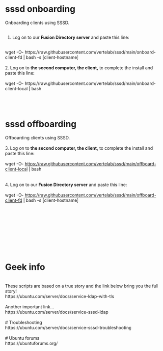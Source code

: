 # sssd onboarding
Onboarding clients using SSSD.
<br>
<br>

1. Log on to our <b>Fusion Directory server</b> and paste this line:<br>
<br>
wget -O- https://raw.githubusercontent.com/vertelab/sssd/main/onboard-client-fd | bash -s [client-hostname]
<br>
<br>
2. Log on to <b>the second computer, the client,</b> to complete the install and paste this line:<br>
<br>
wget -O- https://raw.githubusercontent.com/vertelab/sssd/main/onboard-client-local | bash
<br>
<br>
<br>
<br>

# sssd offboarding

Offboarding clients using SSSD.
<br>
<br>
3. Log on to <b>the second computer, the client,</b> to complete the install and paste this line:<br>
<br>
wget -O- https://raw.githubusercontent.com/vertelab/sssd/main/offboard-client-local | bash
<br>
<br>
<br>
4. Log on to our <b>Fusion Directory server</b> and paste this line:<br>
<br>
wget -O- https://raw.githubusercontent.com/vertelab/sssd/main/offboard-client-fd | bash -s [client-hostname]
<br>
<br>
<br>
<br>
<br>
<br>
<br>
<br>
<br>
<br>
# Geek info
<br>
These scripts are based on a true story and the link below bring you the full story!
<br>
https://ubuntu.com/server/docs/service-ldap-with-tls
<br>
<br>
Another important link... <br>
https://ubuntu.com/server/docs/service-sssd-ldap
<br>
<br>
# Troubleshooting
<br>
https://ubuntu.com/server/docs/service-sssd-troubleshooting
<br>
<br>
# Ubuntu forums
<br>
https://ubuntuforums.org/

